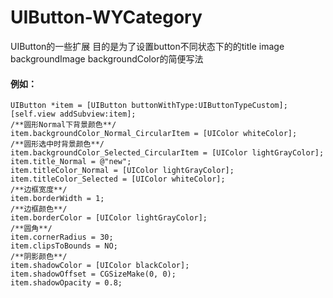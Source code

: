 # UIButton-WYCategory
UIButton的一些扩展
目的是为了设置button不同状态下的的title image backgroundImage backgroundColor的简便写法
####  例如：
    UIButton *item = [UIButton buttonWithType:UIButtonTypeCustom];
    [self.view addSubview:item];
    /**圆形Normal下背景颜色**/
    item.backgroundColor_Normal_CircularItem = [UIColor whiteColor];
    /**圆形选中时背景颜色**/
    item.backgroundColor_Selected_CircularItem = [UIColor lightGrayColor];
    item.title_Normal = @"new";
    item.titleColor_Normal = [UIColor lightGrayColor];
    item.titleColor_Selected = [UIColor whiteColor];
    /**边框宽度**/
    item.borderWidth = 1;
    /**边框颜色**/
    item.borderColor = [UIColor lightGrayColor];
    /**圆角**/
    item.cornerRadius = 30;
    item.clipsToBounds = NO;
    /**阴影颜色**/
    item.shadowColor = [UIColor blackColor];
    item.shadowOffset = CGSizeMake(0, 0);
    item.shadowOpacity = 0.8;
    
